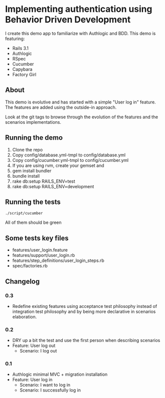 # Implementing authentication using Behavior Driven Development

I create this demo app to familiarize with Authlogic and BDD. This demo is featuring:

* Rails 3.1
* Authlogic
* RSpec
* Cucumber
* Capybara
* Factory Girl

## About

This demo is evolutive and has started with a simple "User log in" feature. The features are added using the outside-in approach.

Look at the git tags to browse through the evolution of the features and the scenarios implementations. 

## Running the demo

1. Clone the repo
2. Copy config/database.yml-tmpl to config/database.yml
3. Copy config/cucumber.yml-tmpl to config/cucumber.yml
4. If you are using rvm, create your gemset and
5. gem install bundler
6. bundle install
7. rake db:setup RAILS_ENV=test
8. rake db:setup RAILS_ENV=development


## Running the tests

    ./script/cucumber

All of them should be green

## Some tests key files

* features/user_login.feature
* features/support/user_login.rb
* features/step_definitions/user_login_steps.rb
* spec/factories.rb

## Changelog

### 0.3

* Redefine existing features using acceptance test philosophy instead of integration test philosophy and by being more declarative in scenarios elaboration.

### 0.2

* DRY up a bit the test and use the first person when describing scenarios
* Feature: User log out
    * Scenario: I log out

### 0.1

* Authlogic minimal MVC + migration installation
* Feature: User log in
    * Scenario: I want to log in
    * Scenario: I successfully log in